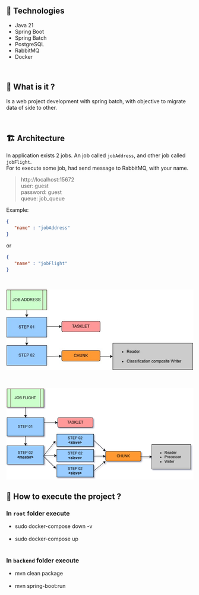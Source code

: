 ## 📌 Technologies
- Java 21
- Spring Boot
- Spring Batch
- PostgreSQL
- RabbitMQ
- Docker

<br>

## 🎯 What is it ?
Is a web project development with spring batch, with objective to migrate data of side to other.

<br>

## 🏗 Architecture

In application exists 2 jobs. 
An job called ``jobAddress``, and other job called ``jobFlight``.\
For to execute some job, had send message to RabbitMQ, with your name.

> http://localhost:15672 \
> user: guest\
> password: guest\
> queue: job_queue

Example:
```json
{
   "name" : "jobAddress"
}
```

or

```json
{
   "name" : "jobFlight"
}
```
<br>

![](https://github.com/lucianoortizsilva/migracao-dados-batch/blob/5cbce603b91176826b40a5f493e9b14e70fd8bb6/backend/src/main/resources/static/jobAddress.png?raw=true)    

<br>

![](https://github.com/lucianoortizsilva/migracao-dados-batch/blob/22de1b18648b011d5432544fa9c3ede6491d6bb1/backend/src/main/resources/static/jobFlight.png?raw=true)

## 🚀 How to execute the project ?

### In ``root`` folder execute

- sudo docker-compose down -v <br><br>
- sudo docker-compose up <br><br>

### In ``backend`` folder execute

- mvn clean package <br><br>
- mvn spring-boot:run <br><br>
